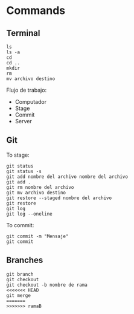 # Commands
## Terminal
```
ls
ls -a
cd
cd ..
mkdir
rm
mv archivo destino
```
Flujo de trabajo:
- Computador
- Stage
- Commit
- Server
## Git
To stage:
```
git status
git status -s
git add nombre del archivo nombre del archivo
git add .
git rm nombre del archivo
git mv archivo destino
git restore --staged nombre del archivo
git restore
git log
git log --oneline
```
To commit:
```
git commit -m "Mensaje"
git commit
```
## Branches
```
git branch
git checkout
git checkout -b nombre de rama
<<<<<<< HEAD
git merge
=======
>>>>>>> ramaB
```